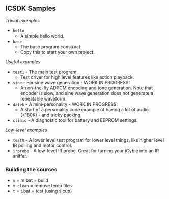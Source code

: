 ## ICSDK Samples

_Trivial examples_

* `hello`
    - A simple hello world.
* `base`
    - The base program construct.
    - Copy this to start your own project.

_Useful examples_

* `test1` - The main test program.
    - Test driver for high level features like action playback.
* `sine` - For sine wave generation - WORK IN PROGRESS!
    - An on-the-fly ADPCM encoding and tone generation. Note that encoder is slow, and sine wave generation does not generate a repeatable waveform.
* `dalek` - A mini-personality - WORK IN PROGRESS!
    - A start of a personality code example of having a lot of audio (>180K) - and tricky packing.
* `clinic` - A diagnostic tool for battery and EEPROM settings.

_Low-level examples_

* `test0` - A lower level test program for lower level things, like higher level IR polling and motor control.
* `irprobe` - A low-level IR probe. Great for turning your iCybie into an IR sniffer.

### Building the sources

* `m` = m.bat = build
* `m clean` = remove temp files
* `t` = t.bat = test (using sicup)
